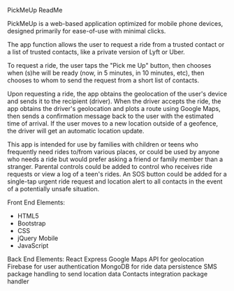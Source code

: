 PickMeUp ReadMe

PickMeUp is a web-based application optimized for mobile phone devices, designed primarily for ease-of-use with minimal clicks.

The app function allows the user to request a ride from a trusted contact or a list of trusted contacts, like a private version of Lyft or Uber. 

To request a ride, the user taps the "Pick me Up" button, then chooses when (s)he will be ready (now, in 5 minutes, in 10 minutes, etc), then chooses to whom to send the request from a short list of contacts.

Upon requesting a ride, the app obtains the geolocation of the user's device and sends it to the recipient (driver).  When the driver accepts the ride, the app obtains the driver's geolocation and plots a route using Google Maps, then sends a confirmation message back to the user with the estimated time of arrival.  If the user moves to a new location outside of a geofence, the driver will get an automatic location update.

This app is intended for use by families with children or teens who frequently need rides to/from various places, or could be used by anyone who needs a ride but would prefer asking a friend or family member than a stranger.  Parental controls could be added to control who receives ride requests or view a log of a teen's rides.  An SOS button could be added for a single-tap urgent ride request and location alert to all contacts in the event of a potentially unsafe situation.

Front End Elements:
<ul>
<li>HTML5</li>
<li>Bootstrap</li>
<li>CSS</li>
<li>jQuery Mobile</li>
<li>JavaScript</li>
</ul>

Back End Elements:
React
Express
Google Maps API for geolocation
Firebase for user authentication
MongoDB for ride data persistence
SMS package handling to send location data
Contacts integration package handler
